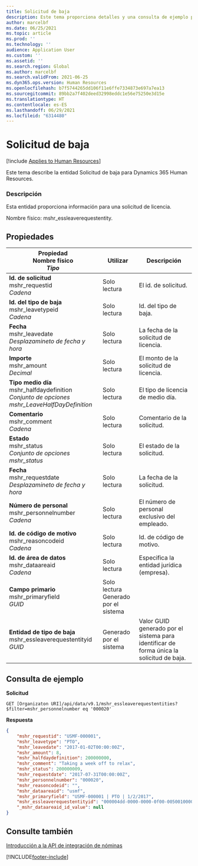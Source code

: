 ```yaml
---
title: Solicitud de baja
description: Este tema proporciona detalles y una consulta de ejemplo para la entidad de solicitud de baja en Dynamics 365 Human Resources.
author: marcelbf
ms.date: 06/25/2021
ms.topic: article
ms.prod: ''
ms.technology: ''
audience: Application User
ms.custom: ''
ms.assetid: ''
ms.search.region: Global
ms.author: marcelbf
ms.search.validFrom: 2021-06-25
ms.dyn365.ops.version: Human Resources
ms.openlocfilehash: b7f5744265dd106f11e6ffe7334873e697a7ea13
ms.sourcegitcommit: 89bb2a7f402deed32998eddc1e56e75250e3d15e
ms.translationtype: HT
ms.contentlocale: es-ES
ms.lasthandoff: 06/29/2021
ms.locfileid: "6314480"
---
```

# <a name="leave-request"></a>Solicitud de baja

[!include [Applies to Human Resources](../includes/applies-to-hr.md)]

Este tema describe la entidad Solicitud de baja para Dynamics 365 Human Resources.

### <a name="description"></a>Descripción

Esta entidad proporciona información para una solicitud de licencia.

Nombre físico: mshr_essleaverequestentity.

## <a name="properties"></a>Propiedades

| Propiedad</br>**Nombre físico**</br>**_Tipo_** | Utilizar | Descripción |
| --- | --- | --- |
| **Id. de solicitud**</br>mshr_requestid</br>*Cadena* | Solo lectura | El id. de solicitud. |
| **Id. del tipo de baja**</br>mshr_leavetypeid</br>*Cadena* | Solo lectura | Id. del tipo de baja. |
| **Fecha**</br>mshr_leavedate</br>*Desplazamineto de fecha y hora* | Solo lectura | La fecha de la solicitud de licencia. |
| **Importe**</br>mshr_amount</br>*Decimal* | Solo lectura | El monto de la solicitud de licencia. |
| **Tipo medio día**</br>mshr_halfdaydefinition</br>*Conjunto de opciones mshr_LeaveHalfDayDefinition* | Solo lectura | El tipo de licencia de medio día. |
| **Comentario**</br>mshr_comment</br>*Cadena* | Solo lectura | Comentario de la solicitud. |
| **Estado**</br>mshr_status</br>*Conjunto de opciones mshr_status* | Solo lectura | El estado de la solicitud. |
| **Fecha**</br>mshr_requestdate</br>*Desplazamineto de fecha y hora* | Solo lectura | La fecha de la solicitud. |
| **Número de personal**</br>mshr_personnelnumber</br>*Cadena* | Solo lectura | El número de personal exclusivo del empleado. |
| **Id. de código de motivo**</br>mshr_reasoncodeid</br>*Cadena* | Solo lectura | Id. de código de motivo. |
| **Id. de área de datos**</br>mshr_dataareaid</br>*Cadena* | Solo lectura | Especifica la entidad jurídica (empresa). |
| **Campo primario**</br>mshr_primaryfield</br>*GUID* | Solo lectura</br>Generado por el sistema | |
| **Entidad de tipo de baja**</br>mshr_essleaverequestentityid</br>*GUID* | Generado por el sistema | Valor GUID generado por el sistema para identificar de forma única la solicitud de baja. |

## <a name="example-query"></a>Consulta de ejemplo

**Solicitud**

```http
GET [Organizaton URI]/api/data/v9.1/mshr_essleaverequestentities?$filter=mshr_personnelnumber eq '000020'
```

**Respuesta**

```json
{
    "mshr_requestid": "USMF-000001",
    "mshr_leavetype": "PTO",
    "mshr_leavedate": "2017-01-02T00:00:00Z",
    "mshr_amount": 8,
    "mshr_halfdaydefinition": 200000000,
    "mshr_comment": "Taking a week off to relax",
    "mshr_status": 200000009,
    "mshr_requestdate": "2017-07-31T00:00:00Z",
    "mshr_personnelnumber": "000020",
    "mshr_reasoncodeid": "",
    "mshr_dataareaid": "usmf",
    "mshr_primaryfield": "USMF-000001 | PTO | 1/2/2017",
    "mshr_essleaverequestentityid": "000004dd-0000-0000-0f00-005001000000",
    "_mshr_dataareaid_id_value": null
}
```

## <a name="see-also"></a>Consulte también

[Introducción a la API de integración de nóminas](hr-admin-integration-payroll-api-introduction.md)

[!INCLUDE[footer-include](../includes/footer-banner.md)]
